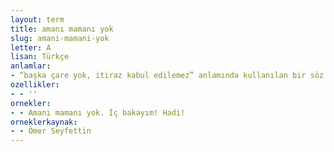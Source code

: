 ```yaml
---
layout: term
title: amanı mamanı yok
slug: amani-mamani-yok
letter: A
lisan: Türkçe
anlamlar:
- “başka çare yok, itiraz kabul edilemez” anlamında kullanılan bir söz
ozellikler:
- - ''
ornekler:
- - Amanı mamanı yok. İç bakayım! Hadi!
orneklerkaynak:
- - Ömer Seyfettin
---
```

